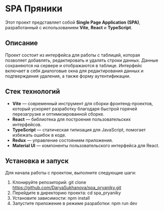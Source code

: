 # SPA Пряники

Этот проект представляет собой **Single Page Application (SPA)**, разработанный с использованием **Vite**, **React** и **TypeScript**.

## Описание

Проект состоит из интерфейса для работы с таблицей, которая позволяет добавлять, редактировать и удалять строки данных. Данные сохраняются на сервере и отображаются в таблице. Интерфейс включает в себя диалоговые окна для редактирования данных и подтверждения удаления, а также форму аутентификации.

## Стек технологий

- **Vite** — современный инструмент для сборки фронтенд-проектов, который ускоряет разработку благодаря быстрой горячей перезагрузке и оптимизированной сборке.
- **React** — библиотека для построения пользовательских интерфейсов.
- **TypeScript** — статическая типизация для JavaScript, помогает избежать ошибок в коде.
- **Redux** — управление состоянием приложения.
- **Material UI** — компоненты пользовательского интерфейса для React.

## Установка и запуск

Для начала работы с проектом, выполните следующие шаги:
1. Клонируйте репозиторий:
   git clone https://github.com/DaryaSukhanova/spa_pryaniky.git
2. Перейдите в директорию проекта:
   cd spa_pryaniky
3. Установите зависимости:
   npm install
4. Запустите приложение в режиме разработки:
   npm run dev